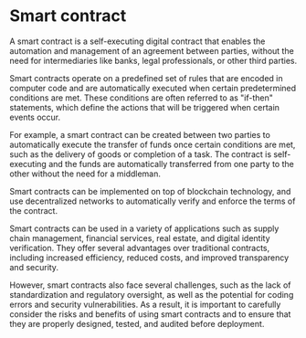 # Smart contract

A smart contract is a self-executing digital contract that enables the automation and management of an agreement between parties, without the need for intermediaries like banks, legal professionals, or other third parties.

Smart contracts operate on a predefined set of rules that are encoded in computer code and are automatically executed when certain predetermined conditions are met. These conditions are often referred to as "if-then" statements, which define the actions that will be triggered when certain events occur.

For example, a smart contract can be created between two parties to automatically execute the transfer of funds once certain conditions are met, such as the delivery of goods or completion of a task. The contract is self-executing and the funds are automatically transferred from one party to the other without the need for a middleman.

Smart contracts can be implemented on top of blockchain technology, and use decentralized networks to automatically verify and enforce the terms of the contract.

Smart contracts can be used in a variety of applications such as supply chain management, financial services, real estate, and digital identity verification. They offer several advantages over traditional contracts, including increased efficiency, reduced costs, and improved transparency and security.

However, smart contracts also face several challenges, such as the lack of standardization and regulatory oversight, as well as the potential for coding errors and security vulnerabilities. As a result, it is important to carefully consider the risks and benefits of using smart contracts and to ensure that they are properly designed, tested, and audited before deployment.